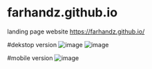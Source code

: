 # farhandz.github.io
landing page website
https://farhandz.github.io/

#dekstop version 
![image](https://user-images.githubusercontent.com/63778922/89473997-94dcc880-d7ae-11ea-9598-1a52f3caa966.png)
![image](https://user-images.githubusercontent.com/63778922/89474032-a920c580-d7ae-11ea-97e7-e003264fdca6.png)
 
 #mobile version
 ![image](https://user-images.githubusercontent.com/63778922/89474141-f56c0580-d7ae-11ea-8a55-9270adc18e2c.png)
